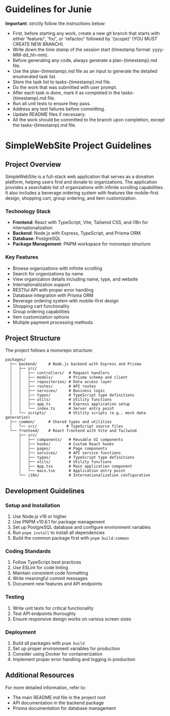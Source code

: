 # Guidelines for Junie

**Important**: strictly follow the instructions below:

- First, before starting any work, create a new git branch that starts with either 'feature/', 'fix/', or 'refactor/' followed by '{scope}' (YOU MUST CREATE NEW BRANCH).
- Write down the time stamp of the session start (timestamp format: yyyy-MM-dd_hh-mm).
- Before generating any code, always generate a plan-{timestamp}.md file.
- Use the plan-{timestamp}.md file as an input to generate the detailed enumerated task list.
- Store the task list to tasks-{timestamp}.md file.
- Do the work that was submitted with user prompt.
- After each task is done, mark it as completed in the tasks-{timestamp}.md file.
- Run all unit tests to ensure they pass.
- Address any test failures before committing.
- Update README files if necessary.
- All the work should be committed to the branch upon completion, except the tasks-{timestamp}.md file.

# SimpleWebSite Project Guidelines

## Project Overview

SimpleWebSite is a full-stack web application that serves as a donation platform, helping users find and donate to organizations. The application provides a searchable list of organizations with infinite scrolling capabilities. It also includes a beverage ordering system with features like mobile-first design, shopping cart, group ordering, and item customization.

### Technology Stack

- **Frontend**: React with TypeScript, Vite, Tailwind CSS, and i18n for internationalization
- **Backend**: Node.js with Express, TypeScript, and Prisma ORM
- **Database**: PostgreSQL
- **Package Management**: PNPM workspace for monorepo structure

### Key Features

- Browse organizations with infinite scrolling
- Search for organizations by name
- View organization details including name, type, and website
- Internationalization support
- RESTful API with proper error handling
- Database integration with Prisma ORM
- Beverage ordering system with mobile-first design
- Shopping cart functionality
- Group ordering capabilities
- Item customization options
- Multiple payment processing methods

## Project Structure

The project follows a monorepo structure:

```
packages/
  ├── backend/     # Node.js backend with Express and Prisma
  │   ├── src/
  │   │   ├── controllers/  # Request handlers
  │   │   ├── models/       # Prisma schema and client
  │   │   ├── repositories/ # Data access layer
  │   │   ├── routes/       # API routes
  │   │   ├── services/     # Business logic
  │   │   ├── types/        # TypeScript type definitions
  │   │   ├── utils/        # Utility functions
  │   │   ├── app.ts        # Express application setup
  │   │   └── index.ts      # Server entry point
  │   └── scripts/          # Utility scripts (e.g., mock data generation)
  ├── common/      # Shared types and utilities
  │   └── src/             # TypeScript source files
  └── frontend/    # React frontend with Vite and Tailwind
      ├── src/
      │   ├── components/   # Reusable UI components
      │   ├── hooks/        # Custom React hooks
      │   ├── pages/        # Page components
      │   ├── services/     # API service functions
      │   ├── types/        # TypeScript type definitions
      │   ├── utils/        # Utility functions
      │   ├── App.tsx       # Main application component
      │   └── main.tsx      # Application entry point
      └── i18n/             # Internationalization configuration
```

## Development Guidelines

### Setup and Installation

1. Use Node.js v16 or higher
2. Use PNPM v10.6.1 for package management
3. Set up PostgreSQL database and configure environment variables
4. Run `pnpm install` to install all dependencies
5. Build the common package first with `pnpm build:common`

### Coding Standards

1. Follow TypeScript best practices
2. Use ESLint for code linting
3. Maintain consistent code formatting
4. Write meaningful commit messages
5. Document new features and API endpoints

### Testing

1. Write unit tests for critical functionality
2. Test API endpoints thoroughly
3. Ensure responsive design works on various screen sizes

### Deployment

1. Build all packages with `pnpm build`
2. Set up proper environment variables for production
3. Consider using Docker for containerization
4. Implement proper error handling and logging in production

## Additional Resources

For more detailed information, refer to:
- The main README.md file in the project root
- API documentation in the backend package
- Prisma documentation for database management